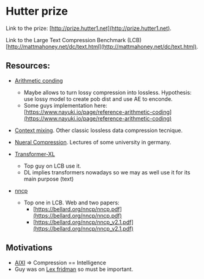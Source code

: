 # Hutter prize

Link to the prize: [http://prize.hutter1.net](http://prize.hutter1.net).

Link to the Large Text Compression Benchmark (LCB)
[http://mattmahoney.net/dc/text.html](http://mattmahoney.net/dc/text.html).


## Resources:
- [Arithmetic conding](https://en.wikipedia.org/wiki/Arithmetic_coding)
	* Maybe allows to turn lossy compression into lossless. Hypothesis: use lossy
	model to create pob dist and use AE to enconde.
	* Some guys implementation here: [https://www.nayuki.io/page/reference-arithmetic-coding](https://www.nayuki.io/page/reference-arithmetic-coding)

- [Context mixing](https://en.wikipedia.org/wiki/Context_mixing). Other classic lossless data compression tecnique.

- [Nueral Compression](https://robamler.github.io/teaching/compress21/). Lectures of some university in germany.

- [Transformer-XL](https://arxiv.org/pdf/1901.02860.pdf)
	* Top guy on LCB use it.
	* DL implies transformers nowadays so we may as well use it for its main
	  purpose (text)

- [nncp](https://bellard.org/nncp)
	* Top one in LCB. Web and two papers:
		- [https://bellard.org/nncp/nncp.pdf](https://bellard.org/nncp/nncp.pdf)
		- [https://bellard.org/nncp/nncp_v2.1.pdf](https://bellard.org/nncp/nncp_v2.1.pdf)


## Motivations
- [AIXI](http://www.hutter1.net/ai/uaibook.htm) => Compression == Intelligence
- Guy was on [Lex fridman](https://www.youtube.com/watch?v=E1AxVXt2Gv4) so must be important.
